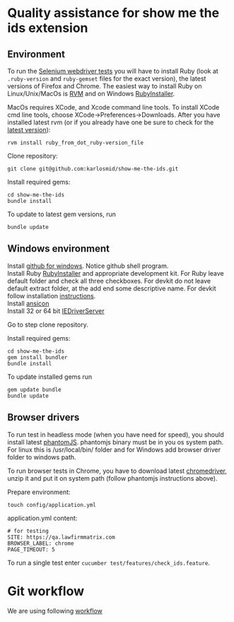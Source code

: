 # Quality assistance for show me the ids extension

## Environment

To run the [Selenium webdriver tests](http://docs.seleniumhq.org/projects/webdriver/) you will have to install Ruby (look at `.ruby-version` and `ruby-gemset` files for the exact version), the latest versions of Firefox and Chrome. The easiest way to install Ruby on Linux/Unix/MacOs is [RVM](https://rvm.io/) and on Windows [RubyInstaller](http://rubyinstaller.org/downloads).  

MacOs requires XCode, and Xcode command line tools. To install XCode cmd line tools, choose XCode->Preferences->Downloads.
After you have installed latest rvm (or if you already have one be sure to check for the [latest version](https://rvm.io/rvm/upgrading/)):

    rvm install ruby_from_dot_ruby-version_file

Clone repository:

    git clone git@github.com:karlosmid/show-me-the-ids.git

Install required gems:

    cd show-me-the-ids
    bundle install

To update to latest gem versions, run

    bundle update

## Windows environment

Install [github for windows](http://windows.github.com/). Notice github shell program.  
Install Ruby [RubyInstaller](http://rubyinstaller.org/downloads) and appropriate development kit. For Ruby leave default folder and check all three checkboxes. For devkit do not leave default extract folder, at the add end some descriptive name. For devkit follow installation [instructions](https://github.com/oneclick/rubyinstaller/wiki/Development-Kit).  
Install [ansicon](http://qastuffs.blogspot.com/2011/02/how-to-install-ansicon-for-cucumber-to.html)  
Install 32 or 64 bit [IEDriverServer](https://code.google.com/p/selenium/wiki/InternetExplorerDriver)  

Go to step clone repository.  

Install required gems:

    cd show-me-the-ids
    gem install bundler
    bundle install

To update installed gems run

    gem update bundle
    bundle update


## Browser drivers

To run test in headless mode (when you have need for speed), you should install latest [phantomJS](http://phantomjs.org/download.html).
phantomjs binary must be in you os system path. For linux this is /usr/local/bin/ folder and for Windows add browser driver folder to windows path.  

To run browser tests in Chrome, you have to download latest [chromedriver](http://chromedriver.storage.googleapis.com/index.html), unzip it and put it on system path (follow phantomjs instructions above).

Prepare environment:

    touch config/application.yml

application.yml content:

    # for testing
    SITE: https://qa.lawfirmmatrix.com
    BROWSER_LABEL: chrome
    PAGE_TIMEOUT: 5

To run a single test enter `cucumber test/features/check_ids.feature`.

# Git workflow

We are using following [workflow](http://zagorskisoftwaretester.blogspot.com/2013/09/my-git-workflow.html)
